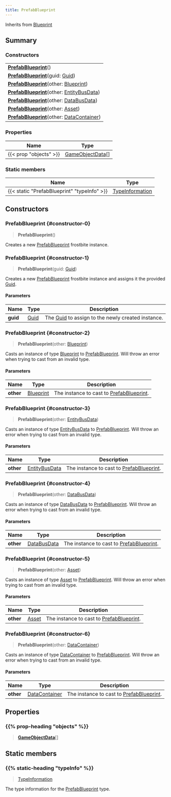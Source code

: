 ```yaml
---
title: PrefabBlueprint
---
```


Inherits from 
[Blueprint](/vext/ref/fb/blueprint)

## Summary
### Constructors
| |
| ----------- |
| **[PrefabBlueprint](#constructor-0)**() |
| **[PrefabBlueprint](#constructor-1)**(guid: [Guid](/vext/ref/shared/class/guid)) |
| **[PrefabBlueprint](#constructor-2)**(other: [Blueprint](/vext/ref/fb/blueprint)) |
| **[PrefabBlueprint](#constructor-3)**(other: [EntityBusData](/vext/ref/fb/entitybusdata)) |
| **[PrefabBlueprint](#constructor-4)**(other: [DataBusData](/vext/ref/fb/databusdata)) |
| **[PrefabBlueprint](#constructor-5)**(other: [Asset](/vext/ref/fb/asset)) |
| **[PrefabBlueprint](#constructor-6)**(other: [DataContainer](/vext/ref/shared/class/datacontainer)) |

### Properties
| Name | Type |
| ---- | ---- |
| {{< prop "objects" >}} | [GameObjectData](/vext/ref/fb/gameobjectdata)[] |

### Static members
| Name | Type |
| ---- | ---- |
| {{< static "PrefabBlueprint" "typeInfo" >}} | [TypeInformation](/vext/ref/shared/class/typeinformation) |

## Constructors
### PrefabBlueprint {#constructor-0}
> **PrefabBlueprint**()

Creates a new [PrefabBlueprint](/vext/ref/fb/prefabblueprint) frostbite instance.

### PrefabBlueprint {#constructor-1}
> **PrefabBlueprint**(guid: [Guid](/vext/ref/shared/class/guid))

Creates a new [PrefabBlueprint](/vext/ref/fb/prefabblueprint) frostbite instance and assigns it the provided [Guid](/vext/ref/shared/class/guid).

#### Parameters
| Name | Type | Description |
| ---- | ---- | ----------- |
| **guid** | [Guid](/vext/ref/shared/class/guid) | The [Guid](/vext/ref/shared/class/guid) to assign to the newly created instance. |

### PrefabBlueprint {#constructor-2}
> **PrefabBlueprint**(other: [Blueprint](/vext/ref/fb/blueprint))

Casts an instance of type [Blueprint](/vext/ref/fb/blueprint) to [PrefabBlueprint](/vext/ref/fb/prefabblueprint). Will throw an error when trying to cast from an invalid type.

#### Parameters
| Name | Type | Description |
| ---- | ---- | ----------- |
| **other** | [Blueprint](/vext/ref/fb/blueprint) | The instance to cast to [PrefabBlueprint](/vext/ref/fb/prefabblueprint). |

### PrefabBlueprint {#constructor-3}
> **PrefabBlueprint**(other: [EntityBusData](/vext/ref/fb/entitybusdata))

Casts an instance of type [EntityBusData](/vext/ref/fb/entitybusdata) to [PrefabBlueprint](/vext/ref/fb/prefabblueprint). Will throw an error when trying to cast from an invalid type.

#### Parameters
| Name | Type | Description |
| ---- | ---- | ----------- |
| **other** | [EntityBusData](/vext/ref/fb/entitybusdata) | The instance to cast to [PrefabBlueprint](/vext/ref/fb/prefabblueprint). |

### PrefabBlueprint {#constructor-4}
> **PrefabBlueprint**(other: [DataBusData](/vext/ref/fb/databusdata))

Casts an instance of type [DataBusData](/vext/ref/fb/databusdata) to [PrefabBlueprint](/vext/ref/fb/prefabblueprint). Will throw an error when trying to cast from an invalid type.

#### Parameters
| Name | Type | Description |
| ---- | ---- | ----------- |
| **other** | [DataBusData](/vext/ref/fb/databusdata) | The instance to cast to [PrefabBlueprint](/vext/ref/fb/prefabblueprint). |

### PrefabBlueprint {#constructor-5}
> **PrefabBlueprint**(other: [Asset](/vext/ref/fb/asset))

Casts an instance of type [Asset](/vext/ref/fb/asset) to [PrefabBlueprint](/vext/ref/fb/prefabblueprint). Will throw an error when trying to cast from an invalid type.

#### Parameters
| Name | Type | Description |
| ---- | ---- | ----------- |
| **other** | [Asset](/vext/ref/fb/asset) | The instance to cast to [PrefabBlueprint](/vext/ref/fb/prefabblueprint). |

### PrefabBlueprint {#constructor-6}
> **PrefabBlueprint**(other: [DataContainer](/vext/ref/shared/class/datacontainer))

Casts an instance of type [DataContainer](/vext/ref/shared/class/datacontainer) to [PrefabBlueprint](/vext/ref/fb/prefabblueprint). Will throw an error when trying to cast from an invalid type.

#### Parameters
| Name | Type | Description |
| ---- | ---- | ----------- |
| **other** | [DataContainer](/vext/ref/shared/class/datacontainer) | The instance to cast to [PrefabBlueprint](/vext/ref/fb/prefabblueprint). |

## Properties
### {{% prop-heading "objects" %}}
> **[GameObjectData](/vext/ref/fb/gameobjectdata)**[]

## Static members
### {{% static-heading "typeInfo" %}}
> [TypeInformation](/vext/ref/shared/class/typeinformation)

The type information for the [PrefabBlueprint](/vext/ref/fb/prefabblueprint) type.

